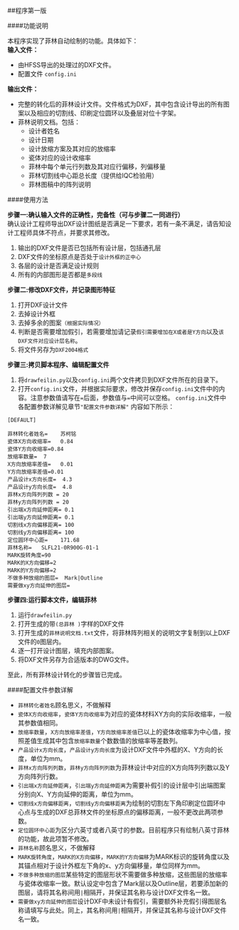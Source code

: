 ##程序第一版

####功能说明

本程序实现了菲林自动绘制的功能。具体如下：  
**输入文件：**
* 由HFSS导出的处理过的DXF文件。
* 配置文件 `config.ini`  

**输出文件：**  
* 完整的转化后的菲林设计文件。文件格式为DXF，其中包含设计导出的所有图案以及相应的切割线、印刷定位圆环以及叠层对位十字架。
* 菲林说明文档。包括：
  * 设计者姓名
  * 设计日期
  * 设计放缩方案及其对应的放缩率
  * 瓷体对应的设计收缩率
  * 菲林中每个单元行列数及其对应行偏移，列偏移量
  * 菲林切割线中心距总长度（提供给IQC检验用）
  * 菲林图稿中的阵列说明  
  
####使用方法

**步骤一:确认输入文件的正确性，完备性（可与步骤二一同进行）**   
确认设计工程师导出DXF设计图纸是否满足一下要求，若有一条不满足，请告知设计工程师具体不符点，并要求其修改。      
1. 输出的DXF文件是否已包括所有设计层，包括通孔层  
2. DXF文件的坐标原点是否处于`设计外框的正中心`  
3. 各层的设计是否满足设计规则  
4. 所有的内部图形是否都是`多段线`  

**步骤二:修改DXF文件，并记录图形特征**    
1. 打开DXF设计文件  
2. 去掉设计外框  
3. 去掉多余的图案`（根据实际情况）`  
4. 判断是否需要增加假引，若需要增加请记录`假引需要增加在X或者是Y方向`以及`该DXF文件对应设计层名称`。  
5. 将文件另存为`DXF2004格式`  

**步骤三:拷贝脚本程序、编辑配置文件**  
1. 将`drawfeilin.py`以及`config.ini`两个文件拷贝到DXF文件所在的目录下。  
2. 打开`config.ini`文件，并根据实际要求，修改并保存`config.ini`文件中的内容。注意参数值请写在`=`后面，参数值与`=`中间可以空格。 `config.ini`文件中各配置参数详解见章节`"配置文件参数详解"` 内容如下所示：  
```
﻿[DEFAULT]

菲林转化者姓名=	苏柯铭
瓷体X方向收缩率=	0.84  
瓷体Y方向收缩率=0.84       
放缩率数量=	7
X方向放缩率差值=	0.01
Y方向放缩率差值=0.01
产品设计x方向长度=	4.3
产品设计y方向长度=	4.8
菲林x方向阵列列数 =	20
菲林y方向阵列列数 =	20
引出端x方向延伸距离=	0.1
引出端y方向延伸距离=	0.1
切割线x方向偏移距离=	100
切割线y方向偏移距离=	100
定位圆环中心距=	171.68
菲林名称=	SLFL21-0R900G-01-1
MARK旋转角度=90
MARK的X方向偏移=2
MARK的Y方向偏移=2
不做多种放缩的图层=	Mark|Outline
需要做xy方向延伸的图层=
```

**步骤四:运行脚本文件，编辑菲林**  
1. 运行`drawfeilin.py`  
2. 打开生成的带`(总菲林 )`字样的DXF文件  
3. 打开生成的`菲林说明文档.txt`文件，将菲林阵列相关的说明文字复制到以上DXF文件的`0`图层内。  
4. 逐一打开设计图层，填充内部图案。  
5. 将DXF文件另存为合适版本的DWG文件。  

至此，所有菲林设计转化的步骤皆已完成。 

####配置文件参数详解

* `菲林转化者姓名`顾名思义，不做解释
* `瓷体X方向收缩率`，`瓷体Y方向收缩率`为对应的瓷体材料XY方向的实际收缩率，一般其参数值相同。
* `放缩率数量`，`X方向放缩率差值`，`Y方向放缩率差值`已以上的瓷体收缩率为中心值，按照差值生成其中包含`放缩率数量`个数数值的放缩率等差数列。
* `产品设计x方向长度`，`产品设计y方向长度`为设计DXF文件中外框的X、Y方向的长度，单位为mm。
* `菲林x方向阵列列数`，`菲林y方向阵列列数`为菲林设计中对应的X方向阵列列数以及Y方向阵列行数。
* `引出端x方向延伸距离`，`引出端y方向延伸距离`为需要补假引的设计层中引出端图案分别向X、Y方向延伸的距离，单位为mm。
* `切割线x方向偏移距离`，`切割线y方向偏移距离`为绘制的切割左下角印刷定位圆环中心点与生成的DXF总菲林文件的坐标原点的偏移距离，一般不更改此两项参数。
* `定位圆环中心距`为区分六英寸或者八英寸的参数。目前程序只有绘制八英寸菲林的功能，故此项暂不修改。
* `菲林名称`顾名思义，不做解释
* `MARK旋转角度`，`MARK的X方向偏移`，`MARK的Y方向偏移`为MARK标识的旋转角度以及其锚点相对于设计外框左下角的x、y方向偏移量，单位同样为mm。
* `不做多种放缩的图层`某些特定的图层形状不需要做多种放缩，这些图层的放缩率与瓷体收缩率一致。默认设定中包含了Mark层以及Outline层，若要添加新的图层，请将其名称间用`|`相隔开，并保证其名称与设计DXF文件名一致。
* `需要做xy方向延伸的图层`设计DXF中未设计有假引，需要额外补充假引得图层名称请填写与此处。同上，其名称间用`|`相隔开，并保证其名称与设计DXF文件名一致。
